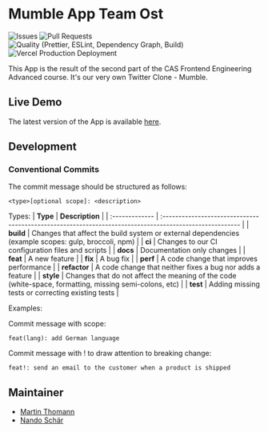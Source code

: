 # Mumble App Team Ost

![Issues](https://img.shields.io/github/issues/smartive-education/app-team-ost)
![Pull Requests](https://img.shields.io/github/issues-pr/smartive-education/app-team-ost)
![Quality (Prettier, ESLint, Dependency Graph, Build)](https://github.com/smartive-education/app-team-ost/actions/workflows/quality.yml/badge.svg)
![Vercel Production Deployment](https://github.com/smartive-education/app-team-ost/actions/workflows/deploy.yml/badge.svg)

This App is the result of the second part of the CAS Frontend Engineering
Advanced course. It's our very own Twitter Clone - Mumble.

## Live Demo

The latest version of the App is available [here](https://app-team-ost.vercel.app/).

## Development

<!--![Mermaid](./docs/test.md)-->

### Conventional Commits

The commit message should be structured as follows:

```console
<type>[optional scope]: <description>
```

Types:
| **Type** | **Description** |
| :------------- | :------------------------------------------------------------------------------------------------------ |
| **build** | Changes that affect the build system or external dependencies (example scopes: gulp, broccoli, npm) |
| **ci** | Changes to our CI configuration files and scripts |
| **docs** | Documentation only changes |
| **feat** | A new feature |
| **fix** | A bug fix |
| **perf** | A code change that improves performance |
| **refactor** | A code change that neither fixes a bug nor adds a feature |
| **style** | Changes that do not affect the meaning of the code (white-space, formatting, missing semi-colons, etc) |
| **test** | Adding missing tests or correcting existing tests |

Examples:

Commit message with scope:

```console
feat(lang): add German language
```

Commit message with ! to draw attention to breaking change:

```console
feat!: send an email to the customer when a product is shipped
```

## Maintainer

- [Martin Thomann](https://github.com/mthomann)
- [Nando Schär](https://github.com/nschaer92)
